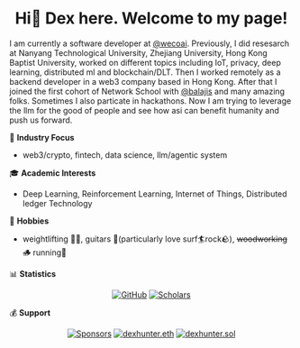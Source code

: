 <div align="center">
<h1 align="center">Hi👋 Dex here. Welcome to my page!</h1>
</div>

I am currently a software developer at [@wecoai](https://github.com/wecoai). Previously, I did resesarch at Nanyang Technological University, Zhejiang University, Hong Kong Baptist University, worked on different topics including IoT, privacy, deep learning, distributed ml and blockchain/DLT. Then I worked remotely as a backend developer in a web3 company based in Hong Kong. After that I joined the first cohort of Network School with [@balajis](https://github.com/balajis) and many amazing folks. Sometimes I also particate in hackathons. Now I am trying to leverage the llm for the good of people and see how asi can benefit humanity and push us forward.

🏢 **Industry Focus**
- web3/crypto, fintech, data science, llm/agentic system

🎓 **Academic Interests**
- Deep Learning, Reinforcement Learning, Internet of Things, Distributed ledger Technology

🎯 **Hobbies**
- weightlifting 🏋️‍♂️, guitars 🎸(particularly love surf🏄rock🪨), ~~woodworking 🪵~~ running🏃


📊 **Statistics**
<p align="center">
	<a href="https://github.com/dexhunter"><img src="https://img.shields.io/github/followers/dexhunter.svg?label=GitHub&style=social" alt="GitHub"></a>
	<a href="https://scholar.google.co.jp/citations?user=8Ez_u30AAAAJ&hl=en"><img src="https://img.shields.io/endpoint?url=https%3A%2F%2Fgoogle-scholar-badge.replit.app%2Fcitations%3Fuser%3D8Ez_u30AAAAJ" alt="Scholars"></a>
</p>

💰 **Support**
<p align="center">
	<a href="https://github.com/sponsors/dexhunter"><img src="https://img.shields.io/badge/sponsor-30363D?style=for-the-badge&logo=GitHub-Sponsors&logoColor=#white" alt="Sponsors"></a>
	<a href="https://etherscan.io/address/dexhunter.eth"><img src="https://img.shields.io/badge/Ethereum-3C3C3D?style=for-the-badge&logo=Ethereum&logoColor=white" alt="dexhunter.eth"></a>
	<a href="https://explorer.solana.com/address/dexhunter.sol"><img src="https://img.shields.io/badge/Solana-9945FF?style=for-the-badge&logo=Solana&logoColor=white" alt="dexhunter.sol"></a>
</p>
